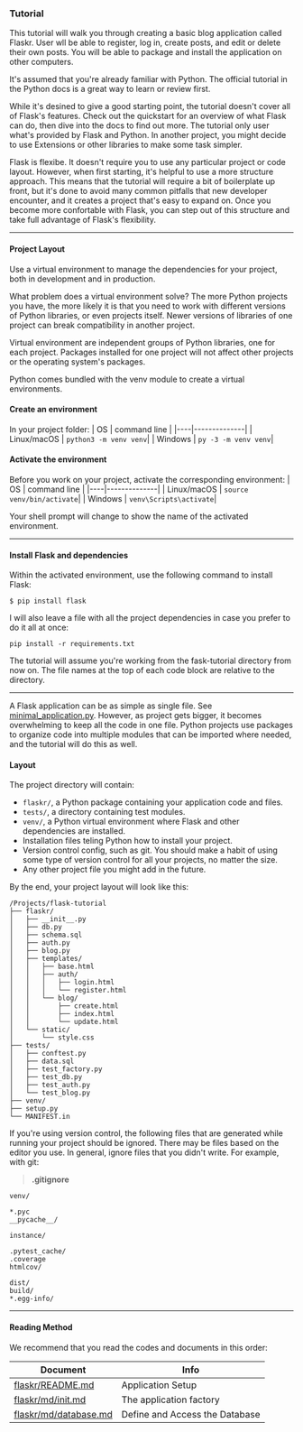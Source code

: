 ### Tutorial

This tutorial will walk you through creating a basic blog application called Flaskr. User wll be able to register, log in, create posts, and edit or delete their own posts. You will be able to package and install the application on other computers.

It's assumed that you're already familiar with Python. The official tutorial in the Python docs is a great way to learn or review first.

While it's desined to give a good starting point, the tutorial doesn't cover all of Flask's features. Check out the quickstart for an overview of what Flask can do, then dive into the docs to find out more. The tutorial only user what's provided by Flask and Python. In another project, you might decide to use Extensions or other libraries to make some task simpler.

Flask is flexibe. It doesn't require you to use any particular project or code layout. However, when first starting, it's helpful to use a more structure approach. This means that the tutorial will require a bit of boilerplate up front, but it's done to avoid many common pitfalls that new developer encounter, and it creates a project that's easy to expand on. Once you become more confortable with Flask, you can step out of this structure and take full advantage of Flask's flexibility.

----

#### Project Layout

Use a virtual environment to manage the dependencies for your project, both in development and in production.

What problem does a virtual environment solve? The more Python projects you have, the more likely it is that you need to work with different versions of Python libraries, or even projects itself. Newer versions of libraries of one project can break compatibility in another project.

Virtual environment are independent groups of Python libraries, one for each project. Packages installed for one project will not affect other projects or the operating system's packages.

Python comes bundled with the venv module to create a virtual environments.

#### Create an environment
In your project folder:
| OS | command line |
|----|--------------|
| Linux/macOS | `python3 -m venv venv`|
| Windows | `py -3 -m venv venv`|

#### Activate the environment
Before you work on your project, activate the corresponding environment:
| OS | command line |
|----|--------------|
| Linux/macOS | `source venv/bin/activate`|
| Windows | `venv\Scripts\activate`|

Your shell prompt will change to show the name of the activated environment.

----
#### Install Flask and dependencies
Within the activated environment, use the following command to install Flask:

`$ pip install flask`

I will also leave a file with all the project dependencies in case you prefer to do it all at once:

`pip install -r requirements.txt`

The tutorial will assume you're working from the fask-tutorial directory from now on. The file names at the top of each code block are relative to the directory.

----

A Flask application can be as simple as single file. See [minimal_application.py](https://github.com/romuro-pauliv/Introduction-to-Flask/blob/main/quickstart/1_minimal_application.py). However, as project gets bigger, it becomes overwhelming to keep all the code in one file. Python projects use packages to organize code into multiple modules that can be imported where needed, and the tutorial will do this as well.

#### Layout

The project directory will contain:
- `flaskr/`, a Python package containing your application code and files.
- `tests/`, a directory containing test modules.
- `venv/`, a Python virtual environment where Flask and other dependencies are installed.
- Installation files teling Python how to install your project.
- Version control config, such as git. You should make a habit of using some type of version control for all your projects, no matter the size.
- Any other project file you might add in the future.

By the end, your project layout will look like this:

```
/Projects/flask-tutorial
├── flaskr/
│   ├── __init__.py
│   ├── db.py
│   ├── schema.sql
│   ├── auth.py
│   ├── blog.py
│   ├── templates/
│   │   ├── base.html
│   │   ├── auth/
│   │   │   ├── login.html
│   │   │   └── register.html
│   │   └── blog/
│   │       ├── create.html
│   │       ├── index.html
│   │       └── update.html
│   └── static/
│       └── style.css
├── tests/
│   ├── conftest.py
│   ├── data.sql
│   ├── test_factory.py
│   ├── test_db.py
│   ├── test_auth.py
│   └── test_blog.py
├── venv/
├── setup.py
└── MANIFEST.in
```

If you're using version control, the following files that are generated while running your project should be ignored. There may be files based on the editor you use. In general, ignore files that you didn't write. For example, with git:

> **.gitignore**
```
venv/

*.pyc
__pycache__/

instance/

.pytest_cache/
.coverage
htmlcov/

dist/
build/
*.egg-info/
```
----

#### Reading Method

We recommend that you read the codes and documents in this order:

| Document | Info |
|----------|------|
| [flaskr/README.md](https://github.com/romuro-pauliv/Introduction-to-Flask/tree/main/flask-tutorial/flaskr) | Application Setup |
| [flaskr/md/init.md](https://github.com/romuro-pauliv/Introduction-to-Flask/blob/main/flask-tutorial/flaskr/md/init.md) | The application factory |
| [flaskr/md/database.md](https://github.com/romuro-pauliv/Introduction-to-Flask/blob/main/flask-tutorial/flaskr/md/database.md) | Define and Access the Database |
